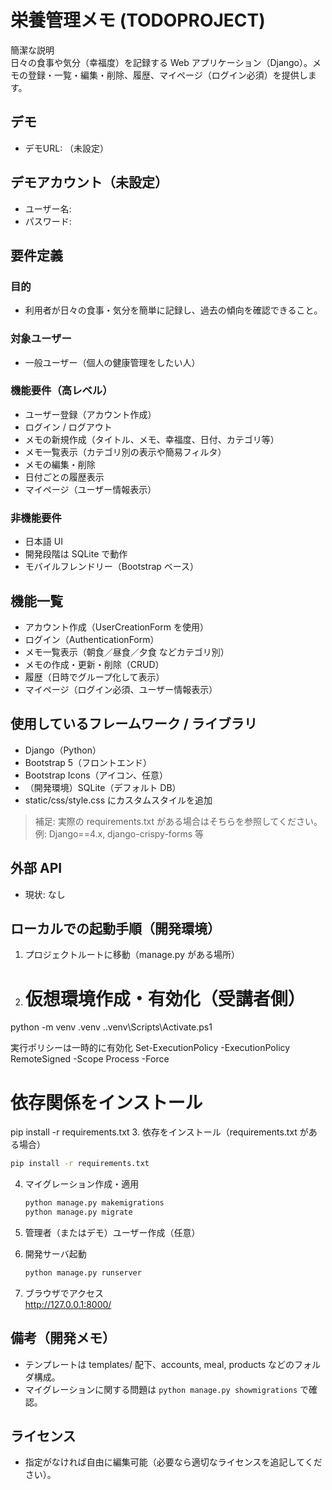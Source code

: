 # 栄養管理メモ (TODOPROJECT)

簡潔な説明  
日々の食事や気分（幸福度）を記録する Web アプリケーション（Django）。メモの登録・一覧・編集・削除、履歴、マイページ（ログイン必須）を提供します。

## デモ
- デモURL: （未設定）

## デモアカウント（未設定）
- ユーザー名:  
- パスワード:   

## 要件定義
### 目的
- 利用者が日々の食事・気分を簡単に記録し、過去の傾向を確認できること。

### 対象ユーザー
- 一般ユーザー（個人の健康管理をしたい人）

### 機能要件（高レベル）
- ユーザー登録（アカウント作成）
- ログイン / ログアウト
- メモの新規作成（タイトル、メモ、幸福度、日付、カテゴリ等）
- メモ一覧表示（カテゴリ別の表示や簡易フィルタ）
- メモの編集・削除
- 日付ごとの履歴表示
- マイページ（ユーザー情報表示）

### 非機能要件
- 日本語 UI
- 開発段階は SQLite で動作
- モバイルフレンドリー（Bootstrap ベース）

## 機能一覧
- アカウント作成（UserCreationForm を使用）
- ログイン（AuthenticationForm）
- メモ一覧表示（朝食／昼食／夕食 などカテゴリ別）
- メモの作成・更新・削除（CRUD）
- 履歴（日時でグループ化して表示）
- マイページ（ログイン必須、ユーザー情報表示）

## 使用しているフレームワーク / ライブラリ
- Django（Python）
- Bootstrap 5（フロントエンド）
- Bootstrap Icons（アイコン、任意）
- （開発環境）SQLite（デフォルト DB）
- static/css/style.css にカスタムスタイルを追加

> 補足: 実際の requirements.txt がある場合はそちらを参照してください。例: Django==4.x, django-crispy-forms 等

## 外部 API
- 現状: なし

## ローカルでの起動手順（開発環境）
1. プロジェクトルートに移動（manage.py がある場所）
2. # 仮想環境作成・有効化（受講者側）
python -m venv .venv
.\.venv\Scripts\Activate.ps1

実行ポリシーは一時的に有効化
Set-ExecutionPolicy -ExecutionPolicy RemoteSigned -Scope Process -Force

# 依存関係をインストール
pip install -r requirements.txt
3. 依存をインストール（requirements.txt がある場合）
   ```bash
   pip install -r requirements.txt
   ```
4. マイグレーション作成・適用
   ```bash
   python manage.py makemigrations
   python manage.py migrate
   ```
5. 管理者（またはデモ）ユーザー作成（任意）
   
6. 開発サーバ起動
   ```bash
   python manage.py runserver
   ```
7. ブラウザでアクセス  
   http://127.0.0.1:8000/

## 備考（開発メモ）
- テンプレートは templates/ 配下、accounts, meal, products などのフォルダ構成。  
- マイグレーションに関する問題は `python manage.py showmigrations` で確認。

## ライセンス
- 指定がなければ自由に編集可能（必要なら適切なライセンスを追記してください）。